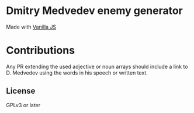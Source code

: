 # Dmitry Medvedev enemy generator

Made with [Vanilla JS](http://vanilla-js.com/)

# Contributions
Any PR extending the used adjective or noun arrays should include a link to D. Medvedev using the words in his speech or written text. 

## License
GPLv3 or later
